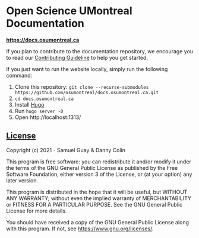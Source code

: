 # Open Science UMontreal Documentation

**https://docs.osumontreal.ca**

If you plan to contribute to the documentation repository, we encourage you to
read our [Contributing Guideline](CONTRIBUTING.md) to help you get started.

If you just want to run the website locally, simply run the following command:

1. Clone this repository:
   `git clone --recurse-submodules https://github.com/osumontreal/docs.osumontreal.ca.git`
2. `cd docs.osumontreal.ca`
3. Install [Hugo](https://gohugo.io/getting-started/installing)
4. Run `hugo server -D`
5. Open http://localhost:1313/

## [License](LICENSE)

Copyright (c) 2021 - Samuel Guay & Danny Colin

This program is free software: you can redistribute it and/or modify it under
the terms of the GNU General Public License as published by the Free Software
Foundation, either version 3 of the License, or (at your option) any later
version.

This program is distributed in the hope that it will be useful, but WITHOUT ANY
WARRANTY; without even the implied warranty of MERCHANTABILITY or FITNESS FOR A
PARTICULAR PURPOSE. See the GNU General Public License for more details.

You should have received a copy of the GNU General Public License along with
this program. If not, see <https://www.gnu.org/licenses/>.
